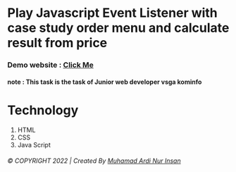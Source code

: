 # Play Javascript Event Listener with case study order menu and calculate result from price
### Demo website : [Click Me](https://ardinur03.github.io/play-with-java-script)
#### note : This task is the task of Junior web developer vsga kominfo

# Technology
1. HTML
2. CSS
3. Java Script


###### © COPYRIGHT 2022  |  Created By <a href="https://www.ardinur.engineer" target="_blank"> Muhamad Ardi Nur Insan </a>


